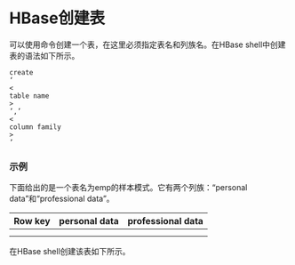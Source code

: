 # HBase创建表



可以使用命令创建一个表，在这里必须指定表名和列族名。在HBase shell中创建表的语法如下所示。

```
create 
‘
<
table name
>
’,’
<
column family
>
’
```

### 示例

下面给出的是一个表名为emp的样本模式。它有两个列族：“personal data”和“professional data”。

| Row key | personal data | professional data |
| :--- | :--- | :--- |
|  |  |  |
|  |  |  |

在HBase shell创建该表如下所示。

